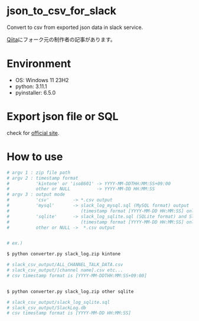 # json_to_csv_for_slack
Convert to csv from exported json data in slack service.

[Qiita](https://qiita.com/beckyJPN/items/4c94a35587d51a0fba0c)にフォーク元の制作者の記事があります。

# Environment

- OS: Windows 11 23H2
- python: 3.11.1
- pyinstaller: 6.5.0

# Export json file or SQL

check for [official site](https://slack.com/intl/ja-jp/help/articles/201658943-%E3%83%AF%E3%83%BC%E3%82%AF%E3%82%B9%E3%83%9A%E3%83%BC%E3%82%B9%E3%81%AE%E3%83%87%E3%83%BC%E3%82%BF%E3%82%92%E3%82%A8%E3%82%AF%E3%82%B9%E3%83%9D%E3%83%BC%E3%83%88%E3%81%99%E3%82%8B).

# How to use

```sh
# argv 1 : zip file path
# argv 2 : timestamp format
#          'kintone' or 'iso8601' -> YYYY-MM-DDTHH:MM:SS+09:00
#          other or NULL          -> YYYY-MM-DD HH:MM:SS
# argv 3 : output mode
#          'csv'         -> *.csv output
#          'mysql'       -> slack_log_mysql.sql (MySQL format) output
#                           (timestamp format [YYYY-MM-DD HH:MM:SS] only)
#          'sqlite'      -> slack_log_sqlite.sql (SQLite format) and SlackLog.db output
#                           (timestamp format [YYYY-MM-DD HH:MM:SS] only)
#          other or NULL ->  *.csv output


# ex.)

$ python converter.py slack_log.zip kintone

# slack_csv_output/ALL_CHANNEL_TALK_DATA.csv
# slack_csv_output/[channel name].csv etc... 
# csv timestamp format is [YYYY-MM-DDTHH:MM:SS+09:00]


$ python converter.py slack_log.zip other sqlite

# slack_csv_output/slack_log_sqlite.sql
# slack_csv_output/SlackLog.db
# csv timestamp format is [YYYY-MM-DD HH:MM:SS]
```
